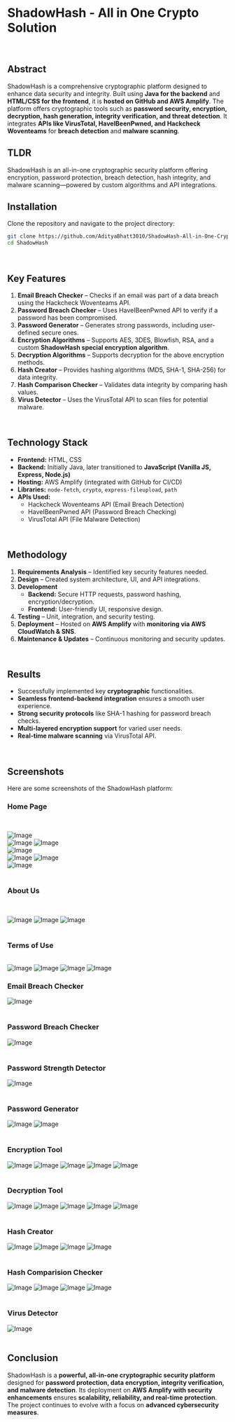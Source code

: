 # **ShadowHash - All in One Crypto Solution**
<br>

## **Abstract**
ShadowHash is a comprehensive cryptographic platform designed to enhance data security and integrity. Built using **Java for the backend** and **HTML/CSS for the frontend**, it is **hosted on GitHub and AWS Amplify**. The platform offers cryptographic tools such as **password security, encryption, decryption, hash generation, integrity verification, and threat detection**. It integrates **APIs like VirusTotal, HaveIBeenPwned, and Hackcheck Woventeams** for **breach detection** and **malware scanning**.

## **TLDR**
ShadowHash is an all-in-one cryptographic security platform offering encryption, password protection, breach detection, hash integrity, and malware scanning—powered by custom algorithms and API integrations.

## Installation

Clone the repository and navigate to the project directory:

```bash
git clone https://github.com/AdityaBhatt3010/ShadowHash-All-in-One-Crypto-Solution.git
cd ShadowHash
```
<br>

## **Key Features**
1. **Email Breach Checker** – Checks if an email was part of a data breach using the Hackcheck Woventeams API.
2. **Password Breach Checker** – Uses HaveIBeenPwned API to verify if a password has been compromised.
3. **Password Generator** – Generates strong passwords, including user-defined secure ones.
4. **Encryption Algorithms** – Supports AES, 3DES, Blowfish, RSA, and a custom **ShadowHash special encryption algorithm**.
5. **Decryption Algorithms** – Supports decryption for the above encryption methods.
6. **Hash Creator** – Provides hashing algorithms (MD5, SHA-1, SHA-256) for data integrity.
7. **Hash Comparison Checker** – Validates data integrity by comparing hash values.
8. **Virus Detector** – Uses the VirusTotal API to scan files for potential malware.
<br>

## **Technology Stack**
- **Frontend:** HTML, CSS
- **Backend:** Initially Java, later transitioned to **JavaScript (Vanilla JS, Express, Node.js)**
- **Hosting:** AWS Amplify (integrated with GitHub for CI/CD)
- **Libraries:** `node-fetch`, `crypto`, `express-fileupload`, `path`
- **APIs Used:**
  - Hackcheck Woventeams API (Email Breach Detection)
  - HaveIBeenPwned API (Password Breach Checking)
  - VirusTotal API (File Malware Detection)
<br>

## **Methodology**
1. **Requirements Analysis** – Identified key security features needed.
2. **Design** – Created system architecture, UI, and API integrations.
3. **Development**
   - **Backend:** Secure HTTP requests, password hashing, encryption/decryption.
   - **Frontend:** User-friendly UI, responsive design.
4. **Testing** – Unit, integration, and security testing.
5. **Deployment** – Hosted on **AWS Amplify** with **monitoring via AWS CloudWatch & SNS**.
6. **Maintenance & Updates** – Continuous monitoring and security updates.
<br>

## **Results**
- Successfully implemented key **cryptographic** functionalities.
- **Seamless frontend-backend integration** ensures a smooth user experience.
- **Strong security protocols** like SHA-1 hashing for password breach checks.
- **Multi-layered encryption support** for varied user needs.
- **Real-time malware scanning** via VirusTotal API.
<br>

## **Screenshots**
Here are some screenshots of the ShadowHash platform:
<br>

### **Home Page**
<br>

![Image](https://github.com/user-attachments/assets/f060ae58-d135-45e7-9e8c-5d4187ba9a05)
<br>
![Image](https://github.com/user-attachments/assets/1ff451fb-fccc-4093-bf0c-cb295615bd2f)
![Image](https://github.com/user-attachments/assets/7acbc062-9424-453a-8935-712d5b24aca4)
<br>
![Image](https://github.com/user-attachments/assets/1ca4f66f-8bb1-4c39-9d83-a2fb19a72d2a)
<br>
![Image](https://github.com/user-attachments/assets/6218ffb7-388b-4ff1-8093-29b3f9a5d88b)
![Image](https://github.com/user-attachments/assets/ede005d7-1961-4bd3-891c-987f49b03081)
<br>
![Image](https://github.com/user-attachments/assets/8f55ae35-9e6b-4023-9dd2-4134c63b92bb)
<br><br>

### **About Us**
<br>

![Image](https://github.com/user-attachments/assets/6b6661bb-521c-4ec2-b8cc-f6b5ce9d1638)
![Image](https://github.com/user-attachments/assets/c7d37581-46cd-46da-bd12-e5aeff570752)
![Image](https://github.com/user-attachments/assets/b999f84c-6d43-4577-bdd5-30fd6714c32a)
<br><br>

### **Terms of Use**
<br>![Image](https://github.com/user-attachments/assets/69164d76-2c1e-426c-a190-33e7179bd22d)
![Image](https://github.com/user-attachments/assets/bd51e171-872e-43d8-b23f-aa3fee53a066)
![Image](https://github.com/user-attachments/assets/d2103bec-7437-42ae-afc2-021fa5eaa82d)
![Image](https://github.com/user-attachments/assets/1659a5c8-1e4d-4067-b775-26da9d21e89e)


### **Email Breach Checker**
![Image](https://github.com/user-attachments/assets/3bf0598f-75b8-4470-bd75-74a7eefdd471)
<br><br>

### **Password Breach Checker**
![Image](https://github.com/user-attachments/assets/349756e0-5f16-4d21-bc4b-8004fcfb6a57)
<br><br>

### **Password Strength Detector**
![Image](https://github.com/user-attachments/assets/13740d78-f279-421d-a77c-b575dc9e39b2)
<br><br>

### **Password Generator**
![Image](https://github.com/user-attachments/assets/339322c8-1bf9-4cab-87f9-0fd17f7a3084)
![Image](https://github.com/user-attachments/assets/f5744e3d-9069-4b36-9264-223f2c3f35fc)
<br><br>

### **Encryption Tool**
![Image](https://github.com/user-attachments/assets/e86b4ac7-a769-4a54-a405-d4c643ce1ba9)
![Image](https://github.com/user-attachments/assets/f5d38072-3123-45f9-a114-aa4486541717)
![Image](https://github.com/user-attachments/assets/340ea17a-74bf-46bb-b33e-f18b7b944a4d)
![Image](https://github.com/user-attachments/assets/128ddd80-a082-45cb-8c29-5a01f29b3e00)
![Image](https://github.com/user-attachments/assets/d5a76b9c-4b63-4f03-919f-3103b46aa98a)
<br><br>

### **Decryption Tool**
![Image](https://github.com/user-attachments/assets/29206c6a-1bcd-4726-850e-f4c338b89eda)
![Image](https://github.com/user-attachments/assets/6f2e8c7c-4ae8-48e3-8844-6d48a60ae576)
![Image](https://github.com/user-attachments/assets/a93f9309-aba4-4ea2-b775-7c00e397a49c)
![Image](https://github.com/user-attachments/assets/35b9b848-e531-4952-9877-95498edd4da3)
![Image](https://github.com/user-attachments/assets/9f2fe55d-7cac-46c5-acdd-ca583dfade33)
<br><br>

### **Hash Creator**
![Image](https://github.com/user-attachments/assets/b5e2137d-b4d7-425a-9dd9-387868621dfe)
![Image](https://github.com/user-attachments/assets/f9d00fda-ab9c-4971-8ddb-a65b015cbbe1)
![Image](https://github.com/user-attachments/assets/de0cdfbe-ab98-4dfc-b086-4acb99d4a47d)
![Image](https://github.com/user-attachments/assets/6ed512c3-0588-48c9-a1b2-c6955b47526b)
<br><br>

### **Hash Comparision Checker**
![Image](https://github.com/user-attachments/assets/745fa8c7-8745-4f29-afc2-1eba4d5b550b)
![Image](https://github.com/user-attachments/assets/dc90721d-415a-4e57-a912-e75e60d87a9e)
![Image](https://github.com/user-attachments/assets/4e6a56a6-0e15-4f7c-bd3a-63d0fb9c7f6f)
![Image](https://github.com/user-attachments/assets/cb3fcf9c-25b9-4cb4-b92e-f6e8ec4e5861)
<br><br>

### **Virus Detector**
![Image](https://github.com/user-attachments/assets/4aa4445c-5b31-412b-a15d-e77ecb3204c8)
<br><br>

## **Conclusion**
ShadowHash is a **powerful, all-in-one cryptographic security platform** designed for **password protection, data encryption, integrity verification, and malware detection**. Its deployment on **AWS Amplify with security enhancements** ensures **scalability, reliability, and real-time protection**. The project continues to evolve with a focus on **advanced cybersecurity measures**.
